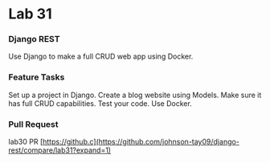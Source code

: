 # Lab 31

### Django REST
Use Django to make a full CRUD web app using Docker.

### Feature Tasks
Set up a project in Django. Create a blog website using Models. Make sure it has full CRUD capabilities. Test your code. Use Docker.

### Pull Request
lab30 PR [https://github.c](https://github.com/johnson-tay09/django-rest/compare/lab31?expand=1)
